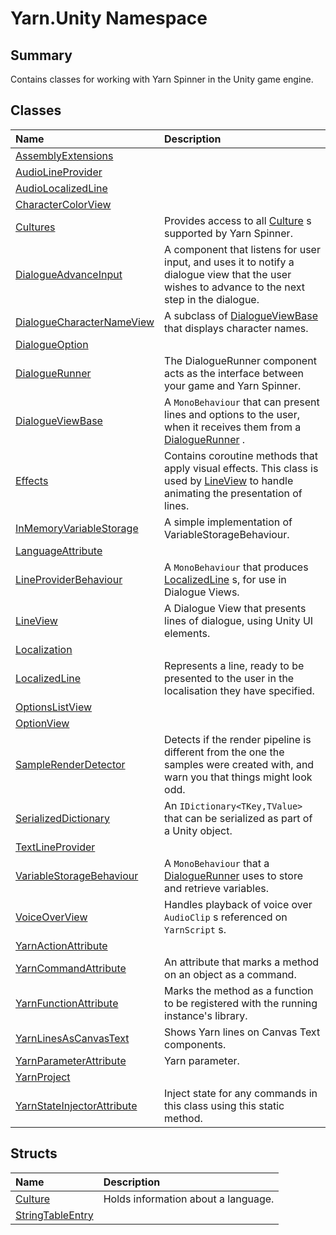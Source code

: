 # Yarn.Unity Namespace

## Summary

Contains classes for working with Yarn Spinner in the Unity game engine.


## Classes

|Name|Description|
|:---|:---|
|[AssemblyExtensions](/api/csharp/yarn.unity.assemblyextensions.md)||
|[AudioLineProvider](/api/csharp/yarn.unity.audiolineprovider.md)||
|[AudioLocalizedLine](/api/csharp/yarn.unity.audiolocalizedline.md)||
|[CharacterColorView](/api/csharp/yarn.unity.charactercolorview.md)||
|[Cultures](/api/csharp/yarn.unity.cultures.md)|Provides access to all  <a href="yarn.unity.culture.md">Culture</a> s supported by Yarn Spinner.|
|[DialogueAdvanceInput](/api/csharp/yarn.unity.dialogueadvanceinput.md)|A component that listens for user input, and uses it to notify a dialogue view that the user wishes to advance to the next step in the dialogue.|
|[DialogueCharacterNameView](/api/csharp/yarn.unity.dialoguecharacternameview.md)|A subclass of  <a href="yarn.unity.dialogueviewbase.md">DialogueViewBase</a>  that displays character names.|
|[DialogueOption](/api/csharp/yarn.unity.dialogueoption.md)||
|[DialogueRunner](/api/csharp/yarn.unity.dialoguerunner.md)|The DialogueRunner component acts as the interface between your game and Yarn Spinner.|
|[DialogueViewBase](/api/csharp/yarn.unity.dialogueviewbase.md)|A  <code>MonoBehaviour</code>  that can present lines and options to the user, when it receives them from a   <a href="yarn.unity.dialoguerunner.md">DialogueRunner</a> .|
|[Effects](/api/csharp/yarn.unity.effects.md)|Contains coroutine methods that apply visual effects. This class is used by  <a href="yarn.unity.lineview.md">LineView</a>  to handle animating the presentation of lines.|
|[InMemoryVariableStorage](/api/csharp/yarn.unity.inmemoryvariablestorage.md)|A simple implementation of VariableStorageBehaviour.|
|[LanguageAttribute](/api/csharp/yarn.unity.languageattribute.md)||
|[LineProviderBehaviour](/api/csharp/yarn.unity.lineproviderbehaviour.md)|A  <code>MonoBehaviour</code>  that produces  <a href="yarn.unity.localizedline.md">LocalizedLine</a> s, for use in Dialogue Views.|
|[LineView](/api/csharp/yarn.unity.lineview.md)|A Dialogue View that presents lines of dialogue, using Unity UI elements.|
|[Localization](/api/csharp/yarn.unity.localization.md)||
|[LocalizedLine](/api/csharp/yarn.unity.localizedline.md)|Represents a line, ready to be presented to the user in the localisation they have specified.|
|[OptionsListView](/api/csharp/yarn.unity.optionslistview.md)||
|[OptionView](/api/csharp/yarn.unity.optionview.md)||
|[SampleRenderDetector](/api/csharp/yarn.unity.samplerenderdetector.md)|Detects if the render pipeline is different from the one the samples were created with, and warn you that things might look odd.|
|[SerializedDictionary](/api/csharp/yarn.unity.serializeddictionary.md)|An  <code>IDictionary&lt;TKey,TValue&gt;</code>  that can be serialized as part of a Unity object.|
|[TextLineProvider](/api/csharp/yarn.unity.textlineprovider.md)||
|[VariableStorageBehaviour](/api/csharp/yarn.unity.variablestoragebehaviour.md)|A  <code>MonoBehaviour</code>  that a  <a href="yarn.unity.dialoguerunner.md">DialogueRunner</a>  uses to store and retrieve variables.|
|[VoiceOverView](/api/csharp/yarn.unity.voiceoverview.md)|Handles playback of voice over  <code>AudioClip</code> s referenced on  <code>YarnScript</code> s.|
|[YarnActionAttribute](/api/csharp/yarn.unity.yarnactionattribute.md)||
|[YarnCommandAttribute](/api/csharp/yarn.unity.yarncommandattribute.md)|An attribute that marks a method on an object as a command.|
|[YarnFunctionAttribute](/api/csharp/yarn.unity.yarnfunctionattribute.md)|Marks the method as a function to be registered with the running instance's library.|
|[YarnLinesAsCanvasText](/api/csharp/yarn.unity.yarnlinesascanvastext.md)|Shows Yarn lines on Canvas Text components.|
|[YarnParameterAttribute](/api/csharp/yarn.unity.yarnparameterattribute.md)|Yarn parameter.|
|[YarnProject](/api/csharp/yarn.unity.yarnproject.md)||
|[YarnStateInjectorAttribute](/api/csharp/yarn.unity.yarnstateinjectorattribute.md)|Inject state for any commands in this class using this static method.|

## Structs

|Name|Description|
|:---|:---|
|[Culture](/api/csharp/yarn.unity.culture.md)|Holds information about a language.|
|[StringTableEntry](/api/csharp/yarn.unity.stringtableentry.md)||

